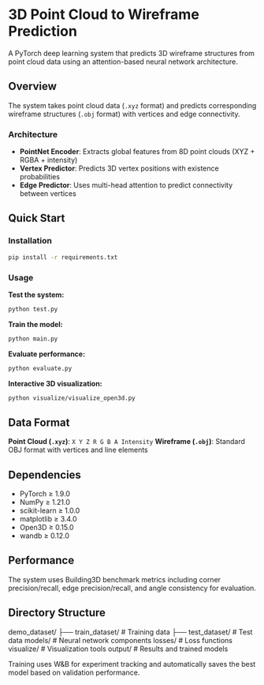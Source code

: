 # 3D Point Cloud to Wireframe Prediction

A PyTorch deep learning system that predicts 3D wireframe structures from point cloud data using an attention-based neural network architecture.

## Overview

The system takes point cloud data (`.xyz` format) and predicts corresponding wireframe structures (`.obj` format) with vertices and edge connectivity.

### Architecture

- **PointNet Encoder**: Extracts global features from 8D point clouds (XYZ + RGBA + intensity)
- **Vertex Predictor**: Predicts 3D vertex positions with existence probabilities
- **Edge Predictor**: Uses multi-head attention to predict connectivity between vertices

## Quick Start

### Installation
```bash
pip install -r requirements.txt
```

### Usage

**Test the system:**
```bash
python test.py
```

**Train the model:**
```bash
python main.py
```

**Evaluate performance:**
```bash
python evaluate.py
```

**Interactive 3D visualization:**
```bash
python visualize/visualize_open3d.py
```

## Data Format

**Point Cloud (`.xyz`)**: `X Y Z R G B A Intensity`
**Wireframe (`.obj`)**: Standard OBJ format with vertices and line elements

## Dependencies

- PyTorch ≥ 1.9.0
- NumPy ≥ 1.21.0
- scikit-learn ≥ 1.0.0
- matplotlib ≥ 3.4.0
- Open3D ≥ 0.15.0
- wandb ≥ 0.12.0

## Performance

The system uses Building3D benchmark metrics including corner precision/recall, edge precision/recall, and angle consistency for evaluation.

## Directory Structure

demo_dataset/
├── train_dataset/ # Training data
├── test_dataset/ # Test data
models/ # Neural network components
losses/ # Loss functions
visualize/ # Visualization tools
output/ # Results and trained models

Training uses W&B for experiment tracking and automatically saves the best model based on validation performance.